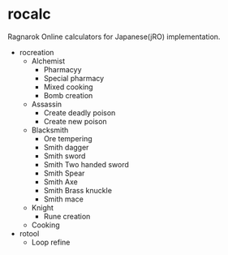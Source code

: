 # rocalc
Ragnarok Online calculators for Japanese(jRO) implementation.

- rocreation
  - Alchemist
    - Pharmacyy
    - Special pharmacy
    - Mixed cooking
    - Bomb creation
  - Assassin
    - Create deadly poison
    - Create new poison
  - Blacksmith
    - Ore tempering
    - Smith dagger
    - Smith sword
    - Smith Two handed sword
    - Smith Spear
    - Smith Axe
    - Smith Brass knuckle
    - Smith mace
  - Knight
    - Rune creation
  - Cooking
- rotool
  - Loop refine

